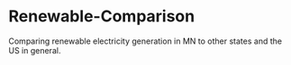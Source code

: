 # Renewable-Comparison
Comparing renewable electricity generation in MN to other states and the US in general. 

